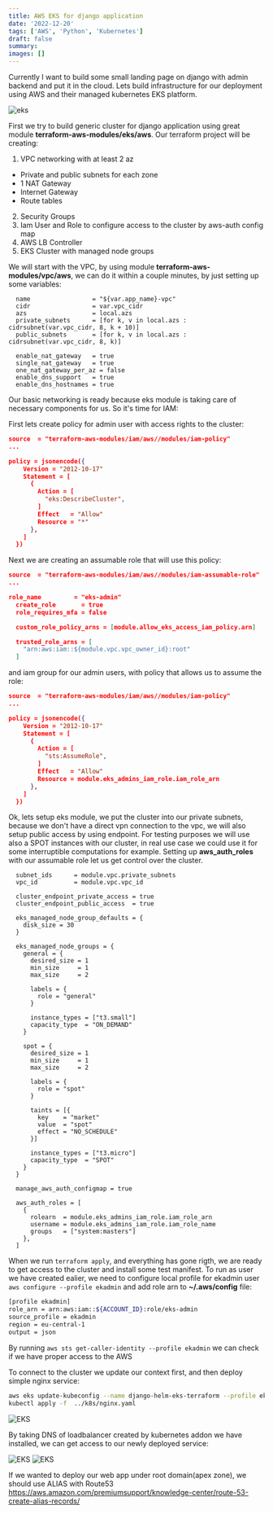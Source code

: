 ```yaml
---
title: AWS EKS for django application
date: '2022-12-20'
tags: ['AWS', 'Python', 'Kubernetes']
draft: false
summary:
images: []
---
```


Currently I want to build some small landing page on django with admin backend and put it in the cloud.
Lets build infrastructure for our deployment using AWS and their managed kubernetes EKS platform.

<Image alt="eks" src="/static/images/django-eks.drawio.png" width={800} height={721} />

First we try to build generic cluster for django application using great module **terraform-aws-modules/eks/aws**. Our terraform project will be creating:

1. VPC networking with at least 2 az

- Private and public subnets for each zone
- 1 NAT Gateway
- Internet Gateway
- Route tables

2. Security Groups
3. Iam User and Role to configure access to the cluster by aws-auth config map
4. AWS LB Controller
5. EKS Cluster with managed node groups

We will start with the VPC, by using module **terraform-aws-modules/vpc/aws**, we can do it within a couple minutes, by just setting up some variables:

```hcl
  name                 = "${var.app_name}-vpc"
  cidr                 = var.vpc_cidr
  azs                  = local.azs
  private_subnets      = [for k, v in local.azs : cidrsubnet(var.vpc_cidr, 8, k + 10)]
  public_subnets       = [for k, v in local.azs : cidrsubnet(var.vpc_cidr, 8, k)]

  enable_nat_gateway   = true
  single_nat_gateway   = true
  one_nat_gateway_per_az = false
  enable_dns_support   = true
  enable_dns_hostnames = true
```

Our basic networking is ready because eks module is taking care of necessary components for us. So it's time for IAM:

First lets create policy for admin user with access rights to the cluster:

```json
source  = "terraform-aws-modules/iam/aws//modules/iam-policy"
...

policy = jsonencode({
    Version = "2012-10-17"
    Statement = [
      {
        Action = [
          "eks:DescribeCluster",
        ]
        Effect   = "Allow"
        Resource = "*"
      },
    ]
  })
```

Next we are creating an assumable role that will use this policy:

```json
source  = "terraform-aws-modules/iam/aws//modules/iam-assumable-role"
...

role_name         = "eks-admin"
  create_role       = true
  role_requires_mfa = false

  custom_role_policy_arns = [module.allow_eks_access_iam_policy.arn]

  trusted_role_arns = [
    "arn:aws:iam::${module.vpc.vpc_owner_id}:root"
  ]
```

and iam group for our admin users, with policy that allows us to assume the role:

```json
source  = "terraform-aws-modules/iam/aws//modules/iam-policy"
...

policy = jsonencode({
    Version = "2012-10-17"
    Statement = [
      {
        Action = [
          "sts:AssumeRole",
        ]
        Effect   = "Allow"
        Resource = module.eks_admins_iam_role.iam_role_arn
      },
    ]
  })
```

Ok, lets setup eks module, we put the cluster into our private subnets, because we don't have a direct vpn connection to the vpc, we will also setup public access by using endpoint. For testing purposes we will use also a SPOT instances with our cluster, in real use case we could use it for some interruptible computations for example.
Setting up **aws_auth_roles** with our assumable role let us get control over the cluster.

```hcl
  subnet_ids      = module.vpc.private_subnets
  vpc_id          = module.vpc.vpc_id

  cluster_endpoint_private_access = true
  cluster_endpoint_public_access  = true

  eks_managed_node_group_defaults = {
    disk_size = 30
  }

  eks_managed_node_groups = {
    general = {
      desired_size = 1
      min_size     = 1
      max_size     = 2

      labels = {
        role = "general"
      }

      instance_types = ["t3.small"]
      capacity_type  = "ON_DEMAND"
    }

    spot = {
      desired_size = 1
      min_size     = 1
      max_size     = 2

      labels = {
        role = "spot"
      }

      taints = [{
        key    = "market"
        value  = "spot"
        effect = "NO_SCHEDULE"
      }]

      instance_types = ["t3.micro"]
      capacity_type  = "SPOT"
    }
  }

  manage_aws_auth_configmap = true

  aws_auth_roles = [
    {
      rolearn  = module.eks_admins_iam_role.iam_role_arn
      username = module.eks_admins_iam_role.iam_role_name
      groups   = ["system:masters"]
    },
  ]
```

When we run `terraform apply`, and everything has gone rigth, we are ready to get access to the cluster and install some test manifest.
To run as user we have created ealier, we need to configure local profile for ekadmin user `aws configure --profile ekadmin` and
add role arn to **~/.aws/config** file:

```bash
[profile ekadmin]
role_arn = arn:aws:iam::${ACCOUNT_ID}:role/eks-admin
source_profile = ekadmin
region = eu-central-1
output = json
```

By running
`aws sts get-caller-identity --profile ekadmin` we can check if we have proper access to the AWS

To connect to the cluster we update our context first, and then deploy simple nginx service:

```bash
aws eks update-kubeconfig --name django-helm-eks-terraform --profile ekadmin
kubectl apply -f  ../k8s/nginx.yaml
```

<Image alt="EKS" src="/static/images/eks.png" width={800} height={235} />

By taking DNS of loadbalancer created by kubernetes addon we have installed, we can get access to our newly deployed service:

<Image alt="EKS" src="/static/images/s24ovh.png" width={1017} height={53} />

<Image alt="EKS" src="/static/images/s24eu.png" width={900} height={244} />

If we wanted to deploy our web app under root domain(apex zone), we should use ALIAS with Route53
https://aws.amazon.com/premiumsupport/knowledge-center/route-53-create-alias-records/
